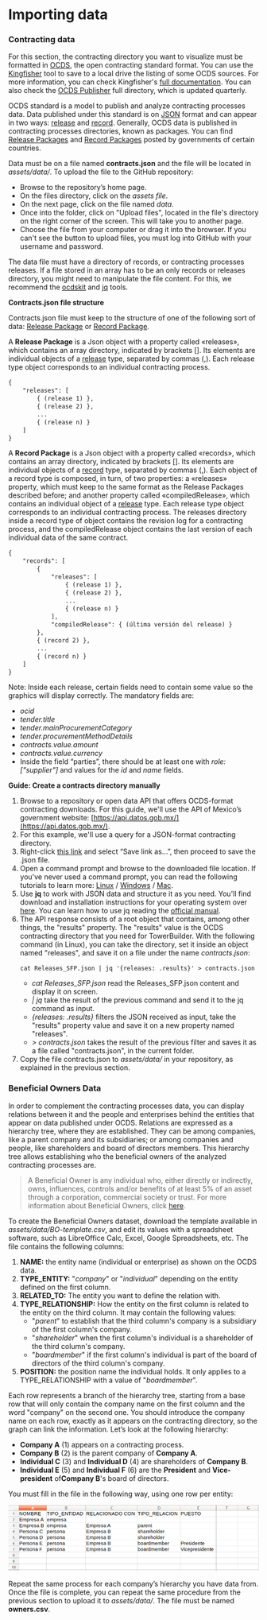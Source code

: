# Importing data

### Contracting data

For this section, the contracting directory you want to visualize must be formatted in [OCDS](http://standard.open-contracting.org/latest/en/), the open contracting standard format. You can use the [Kingfisher](https://github.com/open-contracting/kingfisher) tool to save to a local drive the listing of some OCDS sources. For more information, you can check Kingfisher's [full documentation](https://ocdskingfisher.readthedocs.io/en/latest/). You can also check the [OCDS Publisher](https://www.open-contracting.org/why-open-contracting/worldwide/#/table) full directory, which is updated quarterly.

OCDS standard is a model to publish and analyze contracting processes data. Data published under this standard is on [JSON](https://www.json.org/json-es.html) format and can appear in two ways: [release](http://standard.open-contracting.org/latest/en/schema/reference/) and [record](http://standard.open-contracting.org/latest/en/schema/records_reference/). Generally, OCDS data is published in contracting processes directories, known as packages. You can find [Release Packages](http://standard.open-contracting.org/latest/en/schema/release_package/) and [Record Packages](http://standard.open-contracting.org/latest/en/schema/record_package/) posted by governments of certain countries.

Data must be on a file named **contracts.json** and the file will be located in *assets/data/*. To upload the file to the GitHub repository:

* Browse to the repository’s home page. 
* On the files directory, click on the *assets file*.
* On the next page, click on the file named *data*. 
* Once into the folder, click on "Upload files", located in the file's directory on the right corner of the screen. This will take you to another page.
* Choose the file from your computer or drag it into the browser. If you can't see the button to upload files, you must log into GitHub with your username and password.

The data file must have a directory of records, or contracting processes releases. If a file stored in an array has to be an only records or releases directory, you might need to manipulate the file content. For this, we recommend the [ocdskit](https://github.com/open-contracting/ocdskit) and [jq](https://stedolan.github.io/jq/) tools.

**Contracts.json file structure**

Contracts.json file must keep to the structure of one of the following sort of data: [Release Package](http://standard.open-contracting.org/latest/en/schema/release_package/) or [Record Package](http://standard.open-contracting.org/latest/en/schema/record_package/).

A **Release Package** is a Json object with a property called «releases», which contains an array directory, indicated by brackets []. Its elements are individual objects of a [release](http://standard.open-contracting.org/latest/en/schema/reference/) type, separated by commas (,). Each release type object corresponds to an individual contracting process.
```
{
    "releases": [
        { (release 1) },
        { (release 2) },
        ...
        { (release n) }
    ]
}
```

A **Record Package**  is a Json object with a property called «records», which contains an array directory, indicated by brackets []. Its elements are individual objects of a [record](http://standard.open-contracting.org/latest/en/schema/records_reference/) type, separated by commas (,). Each object of a record type is composed, in turn, of two properties: a «releases» property, which must keep to the same format as the Release Packages described before; and another property called «compiledRelease», which contains an individual object of a [release](http://standard.open-contracting.org/latest/en/schema/reference/) type. Each release type object corresponds to an individual contracting process. The releases directory inside a record type of object contains the revision log for a contracting process, and the compiledRelease object contains the last version of each individual data of the same contract.
```
{
    "records": [
        {
            "releases": [
                { (release 1) },
                { (release 2) },
                ...
                { (release n) }
            ],
            "compiledRelease": { (última versión del release) }
        },
        { (record 2) },
        ...
        { (record n) }
    ]
}
```

Note: Inside each release, certain fields need to contain some value so the graphics will display correctly. The mandatory fields are:
- *ocid*
- *tender.title*
- *tender.mainProcurementCategory*
- *tender.procurementMethodDetails*
- *contracts.value.amount*
- *contracts.value.currency*
- Inside the field “parties”, there should be at least one with *role: ["supplier"]* and values for the *id* and *name* fields.

**Guide: Create a contracts directory manually**

1. Browse to a repository or open data API that offers OCDS-format contracting downloads. For this guide, we'll use the API of Mexico’s government website: [https://api.datos.gob.mx/](https://api.datos.gob.mx/).
2. For this example, we'll use a query for a JSON-format contracting directory. 
3. Right-click [this link](https://api.datos.gob.mx/v2/Releases_SFP) and select “Save link as…”, then proceed to save the .json file.
4. Open a command prompt and browse to the downloaded file location. If you've never used a command prompt, you can read the following tutorials to learn more: [Linux](https://openwebinars.net/blog/La-guia-definitiva-para-aprender-a-usar-la-terminal-de-Linux/) / [Windows](https://www.abrirllave.com/cmd/guion-del-tutorial.php) / [Mac](http://foro-mac.com.ar/tutorial-como-usar-la-terminal-en-mac/).
5. Use **jq** to work with JSON data and structure it as you need. You'll find download and installation instructions for your operating system over [here](https://stedolan.github.io/jq/download/). You can learn how to use jq reading the [official manual](https://stedolan.github.io/jq/manual/).
6. The API response consists of a root object that contains, among other things, the "results" property. The "results" value is the OCDS contracting directory that you need for TowerBuilder. With the following command (in Linux), you can take the directory, set it inside an object named "releases", and save it on a file under the name *contracts.json*:
    ```
    cat Releases_SFP.json | jq '{releases: .results}' > contracts.json
    ```
    - *cat Releases_SFP.json* read the Releases_SFP.json content and display it on screen.
    - *| jq* take the result of the previous command and send it to the jq command as input.
    - *{releases: .results}* filters the JSON received as input, take the "results" property value and save it on a new property named "releases".
    - *> contracts.json* takes the result of the previous filter and saves it as a file called "contracts.json", in the current folder.
7. Copy the file contracts.json to *assets/data/* in your repository, as explained in the previous section.

### Beneficial Owners Data

In order to complement the contracting processes data, you can display relations between it and the people and enterprises behind the entities that appear on data published under OCDS. Relations are expressed as a hierarchy tree, where they are established. They can be among companies, like a parent company and its subsidiaries; or among companies and people, like shareholders and board of directors members. This hierarchy tree allows establishing who the beneficial owners of the analyzed contracting processes are.

> A Beneficial Owner is any individual who, either directly or indirectly, owns, influences, controls and/or benefits of at least 5% of an asset through a corporation, commercial society or trust. 
For more information about Beneficial Owners, click [here](https://www.colaboratorio.org/beneficiarios-reales-en-mexico/).

To create the Beneficial Owners dataset, download the template available in *assets/data/BO-template.csv*, and edit its values with a spreadsheet software, such as LibreOffice Calc, Excel, Google Spreadsheets, etc. The file contains the following columns:

1. **NAME:** the entity name (individual or enterprise) as shown on the OCDS data.
2. **TYPE_ENTITY:** "*company*" or "*individual*" depending on the entity defined on the first column.
3. **RELATED_TO:** The entity you want to define the relation with.
4. **TYPE_RELATIONSHIP:** How the entity on the first column is related to the entity on the third column. It may contain the following values:
    - "*parent*" to establish that the third column's company is a subsidiary of the first column's company.
    - "*shareholder*" when the first column's individual is a shareholder of the third column's company.
    - "*boardmember*" if the first column's individual is part of the board of directors of the third column's company.
5. **POSITION:** the position name the individual holds. It only applies to a TYPE_RELATIONSHIP with a value of "*boardmember*".

Each row represents a branch of the hierarchy tree, starting from a base row that will only contain the company name on the first column and the word "company" on the second one. You should introduce the company name on each row, exactly as it appears on the contracting directory, so the graph can link the information. 
Let’s look at the following hierarchy:

- **Company A** (1) appears on a contracting process.
- **Company B** (2) is the parent company of **Company A**.
- **Individual C** (3) and **Individual D** (4) are shareholders of **Company B**.
- **Individual E** (5) and **Individual F** (6) are the **President** and **Vice-president** of**Company B**'s board of directors.

You must fill in the file in the following way, using one row per entity:

![CSV Example](csvtable.png "Ejemplo CSV")

Repeat the same process for each company’s hierarchy you have data from. Once the file is complete, you can repeat the same procedure from the previous section to upload it to *assets/data/*. The file must be named **owners.csv**.
